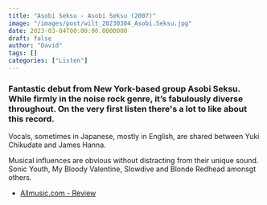 ```yaml
---
title: "Asobi Seksu - Asobi Seksu (2007)"
image: "/images/post/wilt_20230304_Asobi.Seksu.jpg"
date: 2023-03-04T00:00:00.0000000
draft: false
author: "David"
tags: []
categories: ["Listen"]
---
```

### Fantastic debut from New York-based group Asobi Seksu. While firmly in the noise rock genre, it’s fabulously diverse throughout. On the very first listen there's a lot to like about this record.

 Vocals, sometimes in Japanese, mostly in English, are shared between Yuki Chikudate and James Hanna. 

 Musical influences are obvious without distracting from their unique sound. Sonic Youth, My Bloody Valentine, Slowdive and Blonde Redhead amonsgt others.

-  [Allmusic.com - Review](https://www.allmusic.com/album/asobi-seksu-mw0000476179)